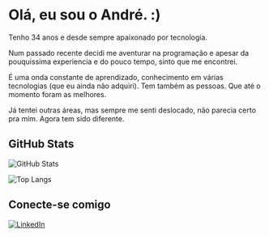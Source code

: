 
# Olá, eu sou o André. :)

Tenho 34 anos e desde sempre apaixonado por tecnologia.

Num passado recente decidi me aventurar na programação e apesar da pouquissima experiencia e do pouco tempo, sinto que me encontrei.

É uma onda constante de aprendizado, conhecimento em várias tecnologias (que eu ainda não adquiri). Tem também as pessoas. Que até o momento foram as melhores.

Já tentei outras áreas, mas sempre me senti deslocado, não parecia certo pra mim. Agora tem sido diferente.


## GitHub Stats

![GitHub Stats](https://github-readme-stats.vercel.app/api?username=andrenugon&theme=transparent&bg_color=000&border_color=30A3DC&show_icons=true&icon_color=30A3DC&title_color=E94D5F&text_color=FFF)

![Top Langs](https://github-readme-stats-git-masterrstaa-rickstaa.vercel.app/api/top-langs/?username=andrenugon&layout=compact&bg_color=000&border_color=30A3DC&title_color=E94D5F&text_color=FFF)


## Conecte-se comigo
[![LinkedIn](https://img.shields.io/badge/LinkedIn-000?style=for-the-badge&logo=linkedin&logoColor=0E76A8)](https://www.linkedin.com/in/andr%C3%A9-nunes-gon%C3%A7alves-aa160b16a/)